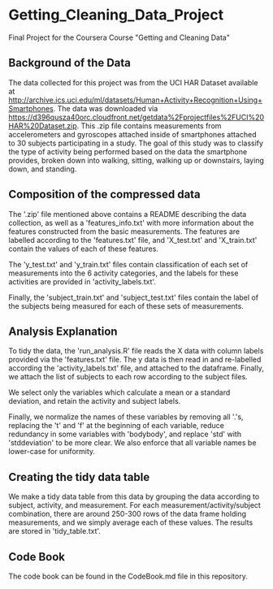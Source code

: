 # Getting_Cleaning_Data_Project
Final Project for the Coursera Course "Getting and Cleaning Data"

## Background of the Data

The data collected for this project was from the UCI HAR Dataset available at http://archive.ics.uci.edu/ml/datasets/Human+Activity+Recognition+Using+Smartphones.
The data was downloaded via https://d396qusza40orc.cloudfront.net/getdata%2Fprojectfiles%2FUCI%20HAR%20Dataset.zip.
This .zip file contains measurements from accelerometers and gyroscopes attached inside of smartphones attached to 30 subjects participating in a study.
The goal of this study was to classify the type of activity being performed based on the data the smartphone provides, broken down into walking, sitting,
walking up or downstairs, laying down, and standing.

## Composition of the compressed data
The '.zip' file mentioned above contains a README describing the data collection, as well as a 'features_info.txt' with more information about the features constructed from the basic measurements.
The features are labelled according to the 'features.txt' file, and 'X_test.txt' and 'X_train.txt' contain the values of each of these features.

The 'y_test.txt' and 'y_train.txt' files contain classification of each set of measurements into the 6 activity categories, and the labels for these activities are provided in 'activity_labels.txt'.

Finally, the 'subject_train.txt' and 'subject_test.txt' files contain the label of the subjects being measured for each of these sets of measurements.

## Analysis Explanation

To tidy the data, the 'run_analysis.R' file reads the X data with column labels provided via the 'features.txt' file.
The y data is then read in and re-labelled according the 'activity_labels.txt' file, and attached to the dataframe.
Finally, we attach the list of subjects to each row according to the subject files.

We select only the variables which calculate a mean or a standard deviation, and retain the activity and subject labels.

Finally, we normalize the names of these variables by removing all '.'s, replacing the 't' and 'f' at the beginning of each variable, reduce redundancy in some variables with 'bodybody', and replace 'std' with 'stddeviation' to be more clear.
We also enforce that all variable names be lower-case for uniformity.

## Creating the tidy data table

We make a tidy data table from this data by grouping the data according to subject, activity, and measurement.
For each measurement/activity/subject combination, there are around 250-300 rows of the data frame holding measurements, and we simply average each of these values.
The results are stored in 'tidy_table.txt'.

## Code Book
The code book can be found in the CodeBook.md file in this repository.
